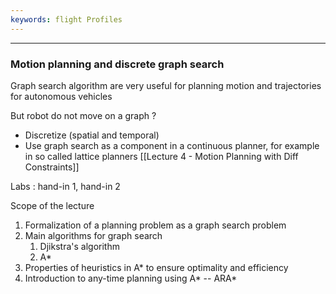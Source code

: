 ```yaml
---
keywords: flight Profiles
---
```


----
### Motion planning and discrete graph search

Graph search algorithm are very useful for planning motion and trajectories for autonomous vehicles

But robot do not move on a graph ?
- Discretize (spatial and temporal)
- Use graph search as a component in a continuous planner, for example in so called lattice planners [[Lecture 4 - Motion Planning with Diff Constraints]]

Labs : hand-in 1, hand-in 2

Scope of the lecture
1. Formalization of a planning problem as a graph search problem
2. Main algorithms for graph search
	1. Djikstra's algorithm
	2. A*
3. Properties of heuristics in A* to ensure optimality and efficiency
4. Introduction to any-time planning using A* -- ARA*